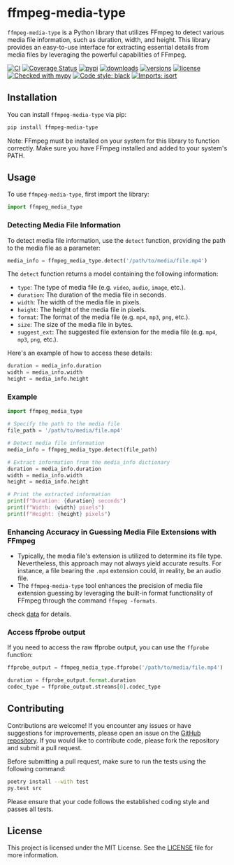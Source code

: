 # ffmpeg-media-type

`ffmpeg-media-type` is a Python library that utilizes FFmpeg to detect various media file information, such as duration, width, and height. This library provides an easy-to-use interface for extracting essential details from media files by leveraging the powerful capabilities of FFmpeg.

[![CI](https://github.com/livingbio/ffmpeg-media-type/workflows/python-unittest/badge.svg?branch=main)](https://github.com/livingbio/ffmpeg-media-type/actions?query=workflow%3Apython-unittest++branch%3Amain++)
[![Coverage Status](https://coveralls.io/repos/github/livingbio/ffmpeg-media-type/badge.svg?branch=main)](https://coveralls.io/github/livingbio/ffmpeg-media-type?branch=main)
[![pypi](https://img.shields.io/pypi/v/ffmpeg-media-type.svg)](https://pypi.python.org/pypi/ffmpeg-media-type)
[![downloads](https://pepy.tech/badge/ffmpeg-media-type/month)](https://pepy.tech/project/ffmpeg-media-type)
[![versions](https://img.shields.io/pypi/pyversions/ffmpeg-media-type.svg)](https://github.com/livingbio/ffmpeg-media-type)
[![license](https://img.shields.io/github/license/livingbio/ffmpeg-media-type.svg)](https://github.com/livingbio/ffmpeg-media-type/blob/main/LICENSE)
[![Checked with mypy](https://www.mypy-lang.org/static/mypy_badge.svg)](https://mypy-lang.org/)
[![Code style: black](https://img.shields.io/badge/code%20style-black-000000.svg)](https://github.com/psf/black)
[![Imports: isort](https://img.shields.io/badge/%20imports-isort-%231674b1?style=flat&labelColor=ef8336)](https://pycqa.github.io/isort/)


## Installation

You can install `ffmpeg-media-type` via pip:

```bash
pip install ffmpeg-media-type
```

Note: FFmpeg must be installed on your system for this library to function correctly. Make sure you have FFmpeg installed and added to your system's PATH.

## Usage

To use `ffmpeg-media-type`, first import the library:

```python
import ffmpeg_media_type
```

### Detecting Media File Information

To detect media file information, use the `detect` function, providing the path to the media file as a parameter:

```python
media_info = ffmpeg_media_type.detect('/path/to/media/file.mp4')
```

The `detect` function returns a model containing the following information:

- `type`: The type of media file (e.g. `video`, `audio`, `image`, etc.).
- `duration`: The duration of the media file in seconds.
- `width`: The width of the media file in pixels.
- `height`: The height of the media file in pixels.
- `format`: The format of the media file (e.g. `mp4`, `mp3`, `png`, etc.).
- `size`: The size of the media file in bytes.
- `suggest_ext`: The suggested file extension for the media file (e.g. `mp4`, `mp3`, `png`, etc.).

Here's an example of how to access these details:

```python
duration = media_info.duration
width = media_info.width
height = media_info.height
```

### Example

```python
import ffmpeg_media_type

# Specify the path to the media file
file_path = '/path/to/media/file.mp4'

# Detect media file information
media_info = ffmpeg_media_type.detect(file_path)

# Extract information from the media_info dictionary
duration = media_info.duration
width = media_info.width
height = media_info.height

# Print the extracted information
print(f"Duration: {duration} seconds")
print(f"Width: {width} pixels")
print(f"Height: {height} pixels")
```

### Enhancing Accuracy in Guessing Media File Extensions with FFmpeg

- Typically, the media file's extension is utilized to determine its file type. Nevertheless, this approach may not always yield accurate results. For instance, a file bearing the `.mp4` extension could, in reality, be an audio file.
- The `ffmpeg-media-type` tool enhances the precision of media file extension guessing by leveraging the built-in format functionality of FFmpeg through the command `ffmpeg -formats`.

check [data](https://github.com/livingbio/ffmpeg-media-type/tree/main/src/ffmpeg_media_type/data) for details.

### Access ffprobe output

If you need to access the raw ffprobe output, you can use the `ffprobe` function:

```python
ffprobe_output = ffmpeg_media_type.ffprobe('/path/to/media/file.mp4')

duration = ffprobe_output.format.duration
codec_type = ffprobe_output.streams[0].codec_type
```
## Contributing

Contributions are welcome! If you encounter any issues or have suggestions for improvements, please open an issue on the [GitHub repository](https://github.com/livingbio/ffmpeg-media-type/issues). If you would like to contribute code, please fork the repository and submit a pull request.

Before submitting a pull request, make sure to run the tests using the following command:

```bash
poetry install --with test
py.test src
```

Please ensure that your code follows the established coding style and passes all tests.

## License

This project is licensed under the MIT License. See the [LICENSE](https://github.com/livingbio/ffmpeg-media-type/blob/main/LICENSE) file for more information.
